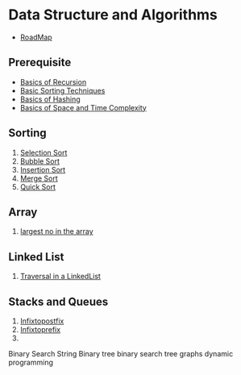 # Data Structure and Algorithms
  - [RoadMap](DSA/Roadmap_and_Planning/roadmap.pdf)

## Prerequisite
   - [Basics of Recursion](prerequisite/Basic_Recursion.md)
   - [Basic Sorting Techniques](prerequisite/Basic_Sorting_Techniques.md)
   - [Basics of Hashing](prerequisite/Hashing.md)
   - [Basics of Space and Time Complexity](prerequisite/Time_and_Space_Complexity.md)

## Sorting
   1. [Selection Sort](DSA/Sorting/selection.cpp)
   2. [Bubble Sort](DSA/Sorting/bubble.cpp)
   3. [Insertion Sort](DSA/Sorting/insertion.cpp)
   4. [Merge Sort](DSA/Sorting/mergesort.cpp)
   5. [Quick Sort](DSA/Sorting/quicksort.cpp)

## Array

  1. [largest no in the array](DSA/Array/largestNumber.cpp)

## Linked List
  1. [Traversal in a LinkedList](DSA/Linkedlist/traversal.cpp)

## Stacks and Queues
  1. [Infixtopostfix](DSA/StackAndQueue/IPP/infixtopostfix.cpp)
  2. [Infixtoprefix](DSA/StackAndQueue/IPP/infixtoprefix.cpp)
  3. 





Binary Search
String
Binary tree
binary search tree
graphs
dynamic programming
